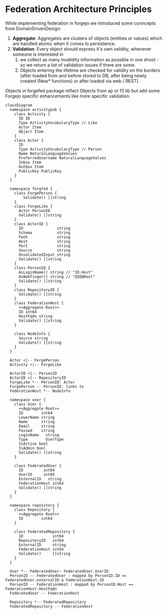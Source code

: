 # Federation Architecture Principles

While implementing federation in forgejo we introduced some conncepts from DomainDrivenDesign:

1. **Aggregate**: Aggregates are clusters of objects (entities or values) which are handled atomic when it comes to persistence.
2. **Validation**: Every object should express it's own validity, whenever someone is interested in
   1. we collect as many invalidity information as possible in one shoot - so we return a list of validation issues if there are some.
   2. Objects entering the lifetime are checked for validity on the borders (after loaded from and before stored to DB, after being newly created (New* functions) or after loaded via web / REST).

Objects in forgefed package reflect Objects from ap or f3 lib but add some Forgejo specific enhancements like more specific validation.


```mermaid
classDiagram
  namespace activitypub {
    class Activity {
      ID ID
      Type ActivityVocabularyType // Like
      Actor Item
      Object Item
    }
    class Actor {
      ID
      Type ActivityVocabularyType // Person
      Name NaturalLanguageValues
      PreferredUsername NaturalLanguageValues
      Inbox Item
      Outbox Item
      PublicKey PublicKey
    }
  }

  namespace forgfed {
    class ForgePerson {
        Validate() []string
    }
    class ForgeLike {
      Actor PersonID
      Validate() []string
    }
    class ActorID {
      ID               string
      Schema           string
      Path             string
      Host             string
      Port             string
      Source           string
      UnvalidatedInput string
      Validate() []string
    }
    class PersonID {
      AsLoginName() string // "ID-Host"
      AsWebfinger() string // "@ID@Host"
      Validate() []string
    }
    class RepositoryID {
      Validate() []string
    }
    class FederationHost {
      <<Aggregate Root>>
      ID int64
      HostFqdn string
      Validate() []string 
    }

    class NodeInfo {
      Source string
      Validate() []string
    }
  }

  Actor <|-- ForgePerson
  Activity <|-- ForgeLike
  
  ActorID <|-- PersonID
  ActorID <|-- RepositoryID
  ForgeLike *-- PersonID: Actor
  ForgePerson -- PersonID: links to
  FederationHost *-- NodeInfo

  namespace user {
    class User {
      <<Aggregate Root>>
      ID        int64
      LowerName string
      Name      string
      Email     string
      Passwd    string
      LoginName   string
      Type        UserType
      IsActive bool
      IsAdmin bool
      Validate() []string
    }

    class FederatedUser {
      ID         int64
      UserID     int64
      ExternalID   string
      FederationHost int64
      Validate() []string
    }
  }

  namespace repository {
    class Repository {
      <<Aggregate Root>>
      ID        int64      
    }

    class FederatedRepository {
      ID             int64
      RepositoryID   int64
      ExternalID     string
      FederationHost int64
      Validate()     []string
    }
  }

  User *-- FederatedUser: FederatedUser.UserID
  PersonID -- FederatedUser : mapped by PersonID.ID == FederatedUser.externalID & FederationHost.ID
  PersonID -- FederationHost : mapped by PersonID.Host == FederationHost.HostFqdn
  FederatedUser -- FederationHost 

  Repository *-- FederatedRepository
  FederatedRepository -- FederationHost
```
